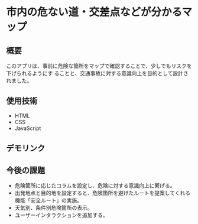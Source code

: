 # 市内の危ない道・交差点などが分かるマップ
## 概要
このアプリは、事前に危険な箇所をマップで確認することで、少しでもリスクを下げられるようにす
ることと、交通事故に対する意識向上を目的として設計されました。

## 使用技術
- HTML
- CSS
- JavaScript

## デモリンク


## 今後の課題
- 危険箇所に応じたコラムを設定し、危険に対する意識向上に繋げる。
- 出発地点と目的地を設定すると、危険箇所を避けたルートを提案してくれる機能「安全ルート」の実施。
- 天気別、条件別危険箇所の表示。
- ユーザーインタラクションを追加する。
